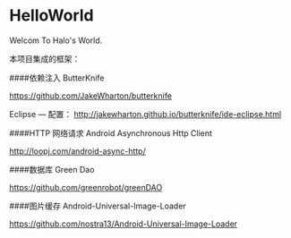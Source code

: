 # HelloWorld
Welcom To Halo's World.

本项目集成的框架：

####依赖注入 ButterKnife

https://github.com/JakeWharton/butterknife

Eclipse — 配置： http://jakewharton.github.io/butterknife/ide-eclipse.html

####HTTP 网络请求 Android Asynchronous Http Client

http://loopj.com/android-async-http/

####数据库 Green Dao

https://github.com/greenrobot/greenDAO

####图片缓存 Android-Universal-Image-Loader

https://github.com/nostra13/Android-Universal-Image-Loader

